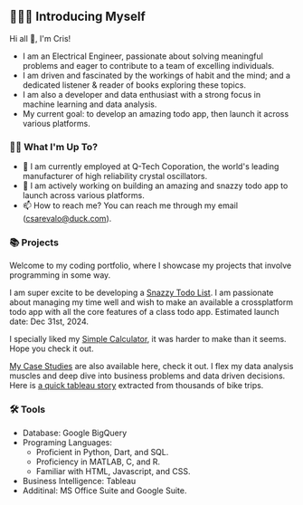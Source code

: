 ## 🙋🏻‍♂️ Introducing Myself 

Hi all 👋, I'm Cris!
- I am an Electrical Engineer, passionate about solving meaningful problems and eager to contribute to a team of excelling individuals.
- I am driven and fascinated by the workings of habit and the mind; and a dedicated listener & reader of books exploring these topics.
- I am also a developer and data enthusiast with a strong focus in machine learning and data analysis.
- My current goal: to develop an amazing todo app, then launch it across various platforms. 
 
<!---
Fascinated by the workings of habit and the mind. A dedicated listener of audiobooks exploring these topics.
Currently, I'm open to entry-level opportunities in roles such as Electrical Engineer, Software Engineer, and Data Analyst.
--->

### 🤷‍♂ What I'm Up To?
- 🌱 I am currently employed at Q-Tech Coporation, the world's leading manufacturer of high reliability crystal oscillators.
- 💞️ I am actively working on building an amazing and snazzy todo app to launch across various platforms.
- 📫 How to reach me? You can reach me through my email (csarevalo@duck.com).


### 📚 Projects

Welcome to my coding portfolio, where I showcase my projects that involve programming in some way. 

I am super excite to be developing a [Snazzy Todo List](https://csarevalo.github.io/snazzy-todo-list/). I am passionate about managing my time well and wish to make an available a crossplatform todo app with all the core features of a class todo app. Estimated launch date: Dec 31st, 2024.

I specially liked my [Simple Calculator](https://csarevalo.github.io/Flutter-App-Simple-Calculator/), it was harder to make than it seems. Hope you check it out.

[My Case Studies](https://csarevalo.github.io/Case-Studies/) are also available here, check it out. I flex my data analysis muscles and deep dive into business problems and data driven decisions. Here is [a quick tableau story](https://csarevalo.github.io/cyclistic-data-analysis/) extracted from thousands of bike trips.


### 🛠️ Tools

- Database: Google BigQuery
- Programing Languages:
  - Proficient in Python, Dart, and SQL.
  - Proficiency in MATLAB, C, and R.
  - Familiar with HTML, Javascript, and CSS.
- Business Intelligence: Tableau
- Additinal: MS Office Suite and Google Suite.



<!---
- 🌱 I am actively applying to jobs in Electrical Engineering Field.
- 💞️ I’m also currently working on building a web portfolio to showcase my projects well, ... I'll post the link here when I'm done
--->


<!--
###🙋🏻‍♂️ Introducing Myself

I'm Cristian, a data junior enthusiast with a strong focus in SQL. 

With expertise in query optimization, database design, data modeling, and data analysis, I'm passionate about helping businesses make sense of their data.

Currently, I'm open to opportunities in roles such as Electrical Engineering, Machine Learning, Data Analyst, Business Intelligence Analyst, and Analytics Engineer.

- Python: NumPy, Pandas, Matplotlib,...

###📚 Projects

### 🛠️ Tools

- 1
- 2...
--->
